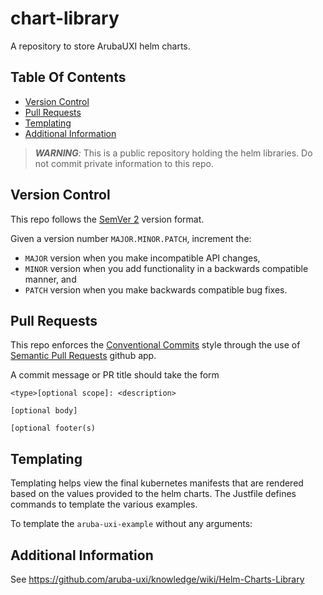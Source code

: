 # chart-library

A repository to store ArubaUXI helm charts.

## Table Of Contents

- [Version Control](#version-control)
- [Pull Requests](#pull-requests)
- [Templating](#templating)
- [Additional Information](#additional-information)

> *__WARNING__:* This is a public repository holding the helm libraries. Do not commit private information to this repo.

## Version Control

This repo follows the [SemVer 2](https://semver.org/) version format.

Given a version number `MAJOR.MINOR.PATCH`, increment the:

- `MAJOR` version when you make incompatible API changes,
- `MINOR` version when you add functionality in a backwards compatible manner, and
- `PATCH` version when you make backwards compatible bug fixes.

## Pull Requests

This repo enforces the [Conventional Commits](https://www.conventionalcommits.org/en/v1.0.0/) style through the use of [Semantic Pull Requests](https://github.com/zeke/semantic-pull-requests) github app.

A commit message or PR title should take the form

```text
<type>[optional scope]: <description>

[optional body]

[optional footer(s)
```

## Templating

Templating helps view the final kubernetes manifests that are rendered based on the values provided to the helm charts.
The Justfile defines commands to template the various examples.

To template the `aruba-uxi-example` without any arguments:

## Additional Information

See <https://github.com/aruba-uxi/knowledge/wiki/Helm-Charts-Library>
